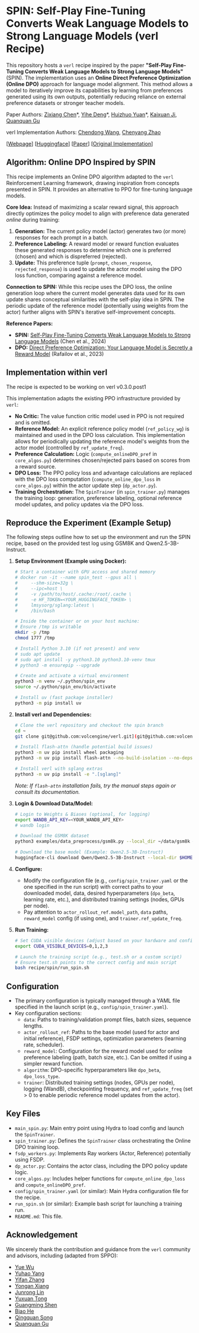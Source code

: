 # SPIN: Self-Play Fine-Tuning Converts Weak Language Models to Strong Language Models (verl Recipe)

This repository hosts a `verl` recipe inspired by the paper **"Self-Play Fine-Tuning Converts Weak Language Models to Strong Language Models"** (SPIN). The implementation uses an **Online Direct Preference Optimization (Online DPO)** approach for language model alignment. This method allows a model to iteratively improve its capabilities by learning from preferences generated using its own outputs, potentially reducing reliance on external preference datasets or stronger teacher models.

Paper Authors: [Zixiang Chen](https://github.com/uclaml/SPIN)\*, [Yihe Deng](https://github.com/uclaml/SPIN)\*, [Huizhuo Yuan](https://scholar.google.com/citations?user=8foZzX4AAAAJ)\*, [Kaixuan Ji](https://scholar.google.com/citations?user=FOoKDukAAAAJ), [Quanquan Gu](https://web.cs.ucla.edu/~qgu/)

verl Implementation Authors: [Chendong Wang](https://cdwang96.github.io/), [Chenyang Zhao](https://github.com/zhaochenyang20)

[[Webpage](https://uclaml.github.io/SPIN/)] [[Huggingface](https://huggingface.co/papers/2401.01335)] [[Paper](https://arxiv.org/abs/2401.01335)] [[Original Implementation](https://github.com/uclaml/SPIN)]

## Algorithm: Online DPO Inspired by SPIN

This recipe implements an Online DPO algorithm adapted to the `verl` Reinforcement Learning framework, drawing inspiration from concepts presented in SPIN. It provides an alternative to PPO for fine-tuning language models.

**Core Idea:** Instead of maximizing a scalar reward signal, this approach directly optimizes the policy model to align with preference data generated *online* during training:

1.  **Generation:** The current policy model (actor) generates two (or more) responses for each prompt in a batch.
2.  **Preference Labeling:** A reward model or reward function evaluates these generated responses to determine which one is preferred (chosen) and which is dispreferred (rejected).
3.  **Update:** This preference tuple (`prompt`, `chosen_response`, `rejected_response`) is used to update the actor model using the DPO loss function, comparing against a reference model.

**Connection to SPIN:**
While this recipe uses the DPO loss, the online generation loop where the current model generates data used for its own update shares conceptual similarities with the self-play idea in SPIN. The periodic update of the reference model (potentially using weights from the actor) further aligns with SPIN's iterative self-improvement concepts.

**Reference Papers:**
* **SPIN:** [Self-Play Fine-Tuning Converts Weak Language Models to Strong Language Models](https://arxiv.org/abs/2401.01335) (Chen et al., 2024)
* **DPO:** [Direct Preference Optimization: Your Language Model is Secretly a Reward Model](https://arxiv.org/abs/2305.18290) (Rafailov et al., 2023)

## Implementation within verl 
The recipe is expected to be working on verl v0.3.0.post1

This implementation adapts the existing PPO infrastructure provided by `verl`:

* **No Critic:** The value function critic model used in PPO is not required and is omitted.
* **Reference Model:** An explicit reference policy model (`ref_policy_wg`) is maintained and used in the DPO loss calculation. This implementation allows for periodically updating the reference model's weights from the actor model (controlled by `ref_update_freq`).
* **Preference Calculation:** Logic (`compute_onlineDPO_pref` in `core_algos.py`) determines chosen/rejected pairs based on scores from a reward source.
* **DPO Loss:** The PPO policy loss and advantage calculations are replaced with the DPO loss computation (`compute_online_dpo_loss` in `core_algos.py`) within the actor update step (`dp_actor.py`).
* **Training Orchestration:** The `SpinTrainer` (in `spin_trainer.py`) manages the training loop: generation, preference labeling, optional reference model updates, and policy updates via the DPO loss.

## Reproduce the Experiment (Example Setup)

The following steps outline how to set up the environment and run the SPIN recipe, based on the provided test log using GSM8K and Qwen2.5-3B-Instruct.

1.  **Setup Environment (Example using Docker):**
    ```bash
    # Start a container with GPU access and shared memory
    # docker run -it --name spin_test --gpus all \
    #     --shm-size=32g \
    #     --ipc=host \
    #     -v /path/to/host/.cache:/root/.cache \
    #     -e HF_TOKEN=<YOUR_HUGGINGFACE_TOKEN> \
    #     lmsysorg/sglang:latest \
    #     /bin/bash

    # Inside the container or on your host machine:
    # Ensure /tmp is writable
    mkdir -p /tmp
    chmod 1777 /tmp

    # Install Python 3.10 (if not present) and venv
    # sudo apt update
    # sudo apt install -y python3.10 python3.10-venv tmux
    # python3 -m ensurepip --upgrade

    # Create and activate a virtual environment
    python3 -m venv ~/.python/spin_env
    source ~/.python/spin_env/bin/activate

    # Install uv (fast package installer)
    python3 -m pip install uv
    ```

2.  **Install verl and Dependencies:**
    ```bash
    # Clone the verl repository and checkout the spin branch
    cd ~
    git clone git@github.com:volcengine/verl.git](git@github.com:volcengine/verl.git) && cd verl

    # Install flash-attn (handle potential build issues)
    python3 -m uv pip install wheel packaging
    python3 -m uv pip install flash-attn --no-build-isolation --no-deps

    # Install verl with sglang extras
    python3 -m uv pip install -e ".[sglang]"
    ```
    *Note: If `flash-attn` installation fails, try the manual steps again or consult its documentation.*

3.  **Login & Download Data/Model:**
    ```bash
    # Login to Weights & Biases (optional, for logging)
    export WANDB_API_KEY=<YOUR_WANDB_API_KEY>
    # wandb login

    # Download the GSM8K dataset
    python3 examples/data_preprocess/gsm8k.py --local_dir ~/data/gsm8k # Adjusted path

    # Download the base model (Example: Qwen2.5-3B-Instruct)
    huggingface-cli download Qwen/Qwen2.5-3B-Instruct --local-dir $HOME/models/Qwen2.5-3B-Instruct
    ```

4.  **Configure:**
    * Modify the configuration file (e.g., `config/spin_trainer.yaml` or the one specified in the run script) with correct paths to your downloaded model, data, desired hyperparameters (`dpo_beta`, learning rate, etc.), and distributed training settings (nodes, GPUs per node).
    * Pay attention to `actor_rollout_ref.model_path`, `data` paths, `reward_model` config (if using one), and `trainer.ref_update_freq`.

5.  **Run Training:**
    ```bash
    # Set CUDA visible devices (adjust based on your hardware and config)
    export CUDA_VISIBLE_DEVICES=0,1,2,3

    # Launch the training script (e.g., test.sh or a custom script)
    # Ensure test.sh points to the correct config and main script
    bash recipe/spin/run_spin.sh
    ```

## Configuration

* The primary configuration is typically managed through a YAML file specified in the launch script (e.g., `config/spin_trainer.yaml`).
* Key configuration sections:
    * `data`: Paths to training/validation prompt files, batch sizes, sequence lengths.
    * `actor_rollout_ref`: Paths to the base model (used for actor and initial reference), FSDP settings, optimization parameters (learning rate, scheduler).
    * `reward_model`: Configuration for the reward model used for online preference labeling (path, batch size, etc.). Can be omitted if using a simpler reward function.
    * `algorithm`: DPO-specific hyperparameters like `dpo_beta`, `dpo_loss_type`.
    * `trainer`: Distributed training settings (nodes, GPUs per node), logging (WandB), checkpointing frequency, and `ref_update_freq` (set > 0 to enable periodic reference model updates from the actor).

## Key Files

* `main_spin.py`: Main entry point using Hydra to load config and launch the `SpinTrainer`.
* `spin_trainer.py`: Defines the `SpinTrainer` class orchestrating the Online DPO training loop.
* `fsdp_workers.py`: Implements Ray workers (Actor, Reference) potentially using FSDP.
* `dp_actor.py`: Contains the actor class, including the DPO policy update logic.
* `core_algos.py`: Includes helper functions for `compute_online_dpo_loss` and `compute_onlineDPO_pref`.
* `config/spin_trainer.yaml` (or similar): Main Hydra configuration file for the recipe.
* `run_spin.sh` (or similar): Example bash script for launching a training run.
* `README.md`: This file.

## Acknowledgement

We sincerely thank the contribution and guidance from the `verl` community and advisors, including (adapted from SPPO):

-   [Yue Wu](https://yuewu.us/)
-   [Yuhao Yang](https://github.com/yhyang201)
-   [Yifan Zhang](https://github.com/yifanzhang-pro)
-   [Yongan Xiang](https://github.com/BearBiscuit05)
-   [Junrong Lin](https://github.com/ocss884)
-   [Yuxuan Tong](https://github.com/tongyx361)
-   [Guangming Shen](https://github.com/PeterSH6)
-   [Biao He](https://www.linkedin.com/in/biao-he/)
-   [Qingquan Song](https://qingquansong.github.io/)
-   [Quanquan Gu](https://web.cs.ucla.edu/~qgu/)

